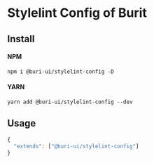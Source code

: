 # Stylelint Config of Burit

## Install

#### NPM

```shell
npm i @buri-ui/stylelint-config -D
```

#### YARN

```shell
yarn add @buri-ui/stylelint-config --dev
```

## Usage

```js
{
  "extends": ["@buri-ui/stylelint-config"]
}
```
